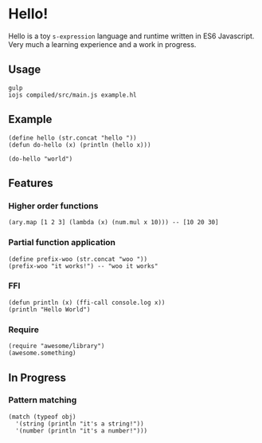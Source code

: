 # Hello!

Hello is a toy `s-expression` language and runtime written in ES6 Javascript.  
Very much a learning experience and a work in progress.

## Usage

    gulp
    iojs compiled/src/main.js example.hl
    
## Example
    
    (define hello (str.concat "hello "))
    (defun do-hello (x) (println (hello x)))
    
    (do-hello "world")
 
## Features

### Higher order functions

    (ary.map [1 2 3] (lambda (x) (num.mul x 10))) -- [10 20 30]

### Partial function application

    (define prefix-woo (str.concat "woo "))
    (prefix-woo "it works!") -- "woo it works"
    
### FFI

    (defun println (x) (ffi-call console.log x))
    (println "Hello World")
    
### Require
 
    (require "awesome/library")
    (awesome.something)

## In Progress

### Pattern matching

    (match (typeof obj)
      '(string (println "it's a string!"))
      '(number (println "it's a number!")))